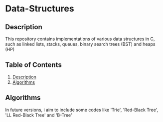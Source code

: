 # Data-Structures
## Description
This repository contains implementations of various data structures in C, such as linked lists, stacks, queues, binary search trees (BST) and heaps (HP)
## Table of Contents
1. [Description](#description)
2. [Algorithms](#algorithms)
## Algorithms
In future versions, i aim to include some codes like 'Trie', 'Red-Black Tree', 'LL Red-Black Tree' and 'B-Tree'
